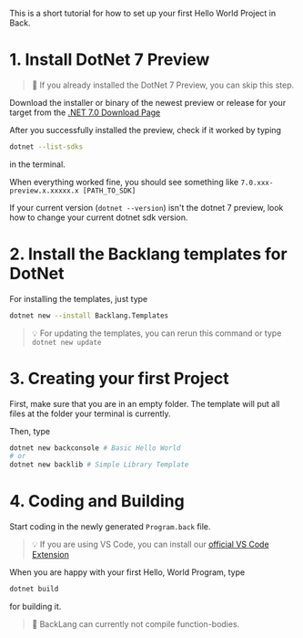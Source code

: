 This is a short tutorial for how to set up your first Hello World Project in Back.

# 1. Install DotNet 7 Preview
> 🚀 If you already installed the DotNet 7 Preview, you can skip this step.

Download the installer or binary of the newest preview or release for your target from the [.NET 7.0 Download Page](https://dotnet.microsoft.com/en-us/download/dotnet/7.0)

After you successfully installed the preview, check if it worked by typing 
```bash
dotnet --list-sdks
```
in the terminal.

When everything worked fine, you should see something like `7.0.xxx-preview.x.xxxxx.x [PATH_TO_SDK]`

If your current version (`dotnet --version`) isn't the dotnet 7 preview, look how to change your current dotnet sdk version.

# 2. Install the Backlang templates for DotNet

For installing the templates, just type
```bash
dotnet new --install Backlang.Templates
```

> 💡 For updating the templates, you can rerun this command or type `dotnet new update`

# 3. Creating your first Project

First, make sure that you are in an empty folder. The template will put all files at the folder your terminal is currently.

Then, type
```bash
dotnet new backconsole # Basic Hello World
# or
dotnet new backlib # Simple Library Template
```

# 4. Coding and Building

Start coding in the newly generated `Program.back` file.

> 💡 If you are using VS Code, you can install our [official VS Code Extension](https://marketplace.visualstudio.com/items?itemName=furesoft.back)

When you are happy with your first Hello, World Program, type
```bash
dotnet build
```
for building it.

> 🚨 BackLang can currently not compile function-bodies.
